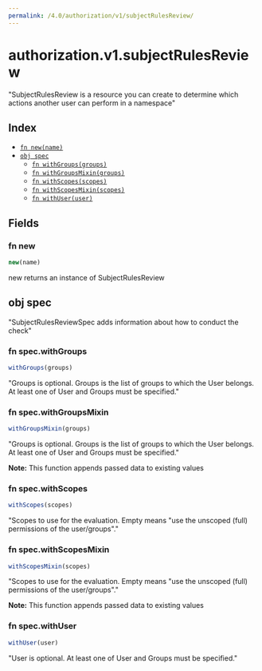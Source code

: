 ```yaml
---
permalink: /4.0/authorization/v1/subjectRulesReview/
---
```


# authorization.v1.subjectRulesReview

"SubjectRulesReview is a resource you can create to determine which actions another user can perform in a namespace"

## Index

* [`fn new(name)`](#fn-new)
* [`obj spec`](#obj-spec)
  * [`fn withGroups(groups)`](#fn-specwithgroups)
  * [`fn withGroupsMixin(groups)`](#fn-specwithgroupsmixin)
  * [`fn withScopes(scopes)`](#fn-specwithscopes)
  * [`fn withScopesMixin(scopes)`](#fn-specwithscopesmixin)
  * [`fn withUser(user)`](#fn-specwithuser)

## Fields

### fn new

```ts
new(name)
```

new returns an instance of SubjectRulesReview

## obj spec

"SubjectRulesReviewSpec adds information about how to conduct the check"

### fn spec.withGroups

```ts
withGroups(groups)
```

"Groups is optional.  Groups is the list of groups to which the User belongs.  At least one of User and Groups must be specified."

### fn spec.withGroupsMixin

```ts
withGroupsMixin(groups)
```

"Groups is optional.  Groups is the list of groups to which the User belongs.  At least one of User and Groups must be specified."

**Note:** This function appends passed data to existing values

### fn spec.withScopes

```ts
withScopes(scopes)
```

"Scopes to use for the evaluation.  Empty means \"use the unscoped (full) permissions of the user/groups\"."

### fn spec.withScopesMixin

```ts
withScopesMixin(scopes)
```

"Scopes to use for the evaluation.  Empty means \"use the unscoped (full) permissions of the user/groups\"."

**Note:** This function appends passed data to existing values

### fn spec.withUser

```ts
withUser(user)
```

"User is optional.  At least one of User and Groups must be specified."